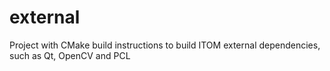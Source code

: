 # external
Project with CMake build instructions to build ITOM external dependencies, such as Qt, OpenCV and PCL
